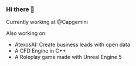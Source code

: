### Hi there 👋

Currently working at @Capgemini

Also working on:
- AtexosAI: Create business leads with open data
- A CFD Engine in C++
- A Roleplay game made with Unreal Engine 5
